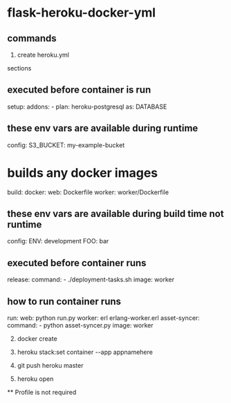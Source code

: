 # flask-heroku-docker-yml

## commands

1. create heroku.yml

sections

## executed before container is run
setup:
  addons:
    - plan: heroku-postgresql
      as: DATABASE

  ## these env vars are available during runtime 
  config:
    S3_BUCKET: my-example-bucket

# builds any docker images
build:
  docker:
    web: Dockerfile
    worker: worker/Dockerfile

  ## these env vars are available during build time not runtime 
  config:
    ENV: development
    FOO: bar

## executed before container runs
release:
  command:
    - ./deployment-tasks.sh
  image: worker
  
## how to run container runs
run:
  web: python run.py
  worker: erl erlang-worker.erl
  asset-syncer:
    command:
      - python asset-syncer.py
    image: worker


2. docker create

3. heroku stack:set container --app appnamehere

4. git push heroku master

5. heroku open 

** Profile is not required